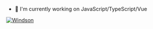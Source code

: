 
- 🔭 I'm currently working on JavaScript/TypeScript/Vue


[![Windson](https://github-readme-stats.vercel.app/api?username=WindsonR)](https://github.com/anuraghazra/github-readme-stats)


<!--
**WindsonFF/WindsonFF** is a ✨ _special_ ✨ repository because its `README.md` (this file) appears on your GitHub profile.

Here are some ideas to get you started:

- 🔭 I’m currently working on ...
- 🌱 I’m currently learning ...
- 👯 I’m looking to collaborate on ...
- 🤔 I’m looking for help with ...
- 💬 Ask me about ...
- 📫 How to reach me: ...
- 😄 Pronouns: ...
- ⚡ Fun fact: ...
-->

